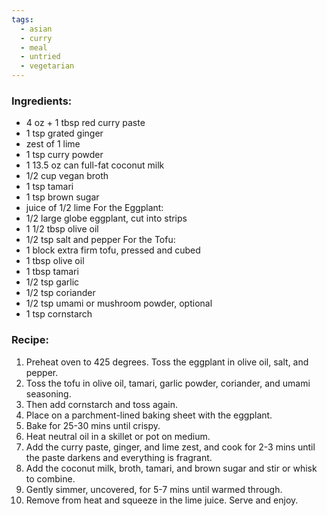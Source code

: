 ```yaml
---
tags:
  - asian
  - curry
  - meal
  - untried
  - vegetarian
---
```

### Ingredients:
- 4 oz + 1 tbsp red curry paste
- 1 tsp grated ginger
- zest of 1 lime
- 1 tsp curry powder
- 1 13.5 oz can full-fat coconut milk
- 1/2 cup vegan broth
- 1 tsp tamari
- 1 tsp brown sugar
- juice of 1/2 lime 
For the Eggplant:
- 1/2 large globe eggplant, cut into strips
- 1 1/2 tbsp olive oil
- 1/2 tsp salt and pepper
For the Tofu:
- 1 block extra firm tofu, pressed and cubed
- 1 tbsp olive oil
- 1 tbsp tamari
- 1/2 tsp garlic 
- 1/2 tsp coriander
- 1/2 tsp umami or mushroom powder, optional
- 1 tsp cornstarch

### Recipe:
1. Preheat oven to 425 degrees. Toss the eggplant in olive oil, salt, and pepper. 
2. Toss the tofu in olive oil, tamari, garlic powder, coriander, and umami seasoning. 
3. Then add cornstarch and toss again. 
4. Place on a parchment-lined baking sheet with the eggplant. 
5. Bake for 25-30 mins until crispy. 
6. Heat neutral oil in a skillet or pot on medium. 
7. Add the curry paste, ginger, and lime zest, and cook for 2-3 mins until the paste darkens and everything is fragrant. 
8. Add the coconut milk, broth, tamari, and brown sugar and stir or whisk to combine. 
9. Gently simmer, uncovered, for 5-7 mins until warmed through. 
10. Remove from heat and squeeze in the lime juice. Serve and enjoy. 